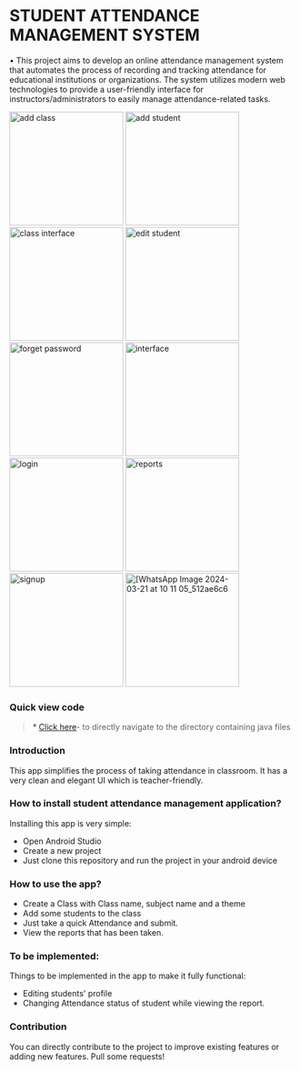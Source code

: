 # STUDENT ATTENDANCE MANAGEMENT SYSTEM 

•	This project aims to develop an online attendance management system that automates the process of recording and tracking attendance for educational institutions or organizations. The system utilizes modern web technologies to provide a user-friendly interface for instructors/administrators to easily manage attendance-related tasks. 



<img src="https://github.com/user-attachments/assets/154c15aa-5749-4df1-ab1f-60b08b7afd90" alt="add class" width="200">
<img src="https://github.com/user-attachments/assets/b82aef3a-8d29-4a77-8209-29febba11569" alt="add student" width="200">
<img src="https://github.com/user-attachments/assets/bdd27db1-c548-4982-af27-ea5798ce4508" alt="class interface" width="200">
<img src="https://github.com/user-attachments/assets/60b467f1-8a5b-4333-aada-b311f0ecd207" alt="edit student" width="200">
<img src="https://github.com/user-attachments/assets/b9d95a11-0aa1-45d8-abbe-a0dd3080c018" alt="forget password" width="200">
<img src="https://github.com/user-attachments/assets/50ac6aa1-b380-4dd5-b405-6d7e94bfc7ce" alt="interface" width="200">
<img src="https://github.com/user-attachments/assets/6a342cc8-b873-44cc-ac4b-33766334c0ad" alt="login" width="200">
<img src="https://github.com/user-attachments/assets/4e354f6e-0fda-42c4-b0ba-1980632c4dcb" alt="reports" width="200">
<img src="https://github.com/user-attachments/assets/0042d689-8823-498c-a32d-e917b37995e1" alt="signup" width="200">
<img src="https://github.com/user-attachments/assets/38cce5ec-756c-4e09-9a66-026eb454786d" alt="[WhatsApp Image 2024-03-21 at 10 11 05_512ae6c6" width="200">

### Quick view code

> **_*_** [Click here](https://github.com/jaikeerthick/Easy-Attendance-App/tree/main/app/src/main/java/com/ajstudios/easyattendance)- to directly navigate to the directory containing java files

### Introduction

This app simplifies the process of taking attendance in classroom. It has a very clean and elegant UI which is teacher-friendly. 

### How to install student attendance management application?
Installing this app is very simple:
* Open Android Studio
* Create a new project
* Just clone this repository and run the project in your android device
  

### How to use the app?
* Create a Class with Class name, subject name and a theme
* Add some students to the class
* Just take a quick Attendance and submit.
* View the reports that has been taken.

### To be implemented:
Things to be implemented in the app to make it fully functional:
* Editing students' profile
* Changing Attendance status of student while viewing the report.

### Contribution
You can directly contribute to the project to improve existing features or adding new features. Pull some requests!

